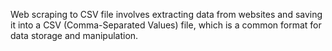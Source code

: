 Web scraping to CSV file involves extracting data from websites and saving it into a CSV (Comma-Separated Values) file, which is a common format for data storage and manipulation. 
